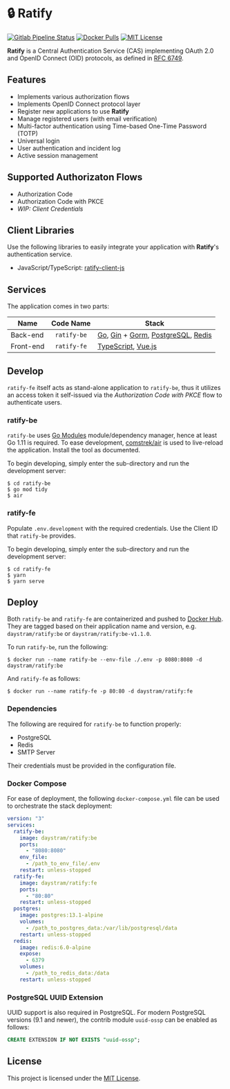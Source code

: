 # :lock: Ratify

[![Gitlab Pipeline Status](https://img.shields.io/gitlab/pipeline/daystram/ratify/master)](https://gitlab.com/daystram/ratify/-/pipelines)
[![Docker Pulls](https://img.shields.io/docker/pulls/daystram/ratify)](https://hub.docker.com/r/daystram/ratify)
[![MIT License](https://img.shields.io/github/license/daystram/ratify)](https://github.com/daystram/ratify/blob/master/LICENSE)

__Ratify__ is a Central Authentication Service (CAS) implementing OAuth 2.0 and OpenID Connect (OID) protocols, as defined in [RFC 6749](https://tools.ietf.org/html/rfc6749).

## Features
- Implements various authorization flows
- Implements OpenID Connect protocol layer
- Register new applications to use __Ratify__
- Manage registered users (with email verification)
- Multi-factor authentication using Time-based One-Time Password (TOTP)
- Universal login
- User authentication and incident log
- Active session management

## Supported Authorizaton Flows
- Authorization Code
- Authorization Code with PKCE
- _WIP: Client Credentials_

## Client Libraries
Use the following libraries to easily integrate your application with __Ratify__'s authentication service.
- JavaScript/TypeScript: [ratify-client-js](https://github.com/daystram/ratify-client-js)

## Services
The application comes in two parts:

|Name|Code Name|Stack|
|----|:-------:|-----|
|Back-end|`ratify-be`|[Go](https://golang.org/), [Gin](https://github.com/gin-gonic/gin) + [Gorm](https://github.com/go-gorm/gorm), [PostgreSQL](https://www.postgresql.org/), [Redis](https://redis.io/)|
|Front-end|`ratify-fe`|[TypeScript](https://www.typescriptlang.org/), [Vue.js](https://vuejs.org/)|

## Develop
`ratify-fe` itself acts as stand-alone application to `ratify-be`, thus it utilizes an access token it self-issued via the _Authorization Code with PKCE_ flow to authenticate users.

### ratify-be
`ratify-be` uses [Go Modules](https://blog.golang.org/using-go-modules) module/dependency manager, hence at least Go 1.11 is required. To ease development, [comstrek/air](https://github.com/cosmtrek/air) is used to live-reload the application. Install the tool as documented.

To begin developing, simply enter the sub-directory and run the development server:
```shell
$ cd ratify-be
$ go mod tidy
$ air
```

### ratify-fe
Populate `.env.development` with the required credentials. Use the Client ID that `ratify-be` provides.

To begin developing, simply enter the sub-directory and run the development server:
```shell
$ cd ratify-fe
$ yarn
$ yarn serve
```

## Deploy
Both `ratify-be` and `ratify-fe` are containerized and pushed to [Docker Hub](https://hub.docker.com/r/daystram/ratify). They are tagged based on their application name and version, e.g. `daystram/ratify:be` or `daystram/ratify:be-v1.1.0`.

To run `ratify-be`, run the following:
```shell
$ docker run --name ratify-be --env-file ./.env -p 8080:8080 -d daystram/ratify:be
```

And `ratify-fe` as follows:
```shell
$ docker run --name ratify-fe -p 80:80 -d daystram/ratify:fe
```

### Dependencies
The following are required for `ratify-be` to function properly:
- PostgreSQL
- Redis
- SMTP Server

Their credentials must be provided in the configuration file.

### Docker Compose
For ease of deployment, the following `docker-compose.yml` file can be used to orchestrate the stack deployment:
```yaml
version: "3"
services:
  ratify-be:
    image: daystram/ratify:be
    ports:
      - "8080:8080"
    env_file:
      - /path_to_env_file/.env
    restart: unless-stopped
  ratify-fe:
    image: daystram/ratify:fe
    ports:
      - "80:80"
    restart: unless-stopped
  postgres:
    image: postgres:13.1-alpine
    volumes:
      - /path_to_postgres_data:/var/lib/postgresql/data
    restart: unless-stopped
  redis:
    image: redis:6.0-alpine
    expose:
      - 6379
    volumes:
      - /path_to_redis_data:/data
    restart: unless-stopped
```

### PostgreSQL UUID Extension
UUID support is also required in PostgreSQL. For modern PostgreSQL versions (9.1 and newer), the contrib module `uuid-ossp` can be enabled as follows:
```sql
CREATE EXTENSION IF NOT EXISTS "uuid-ossp";
```

## License
This project is licensed under the [MIT License](./LICENSE).
